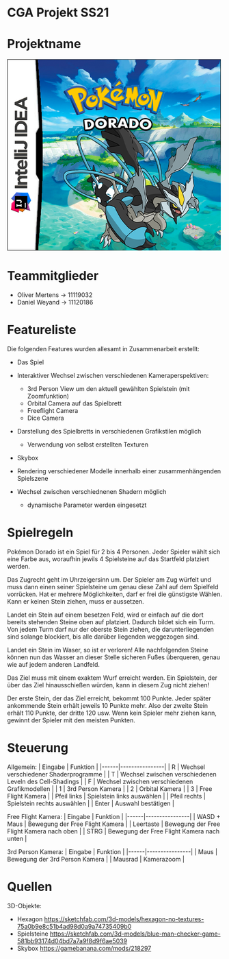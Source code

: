 # CGA Projekt SS21

# Projektname
![Image](./project/Abschlussprojekt/Texturen/Cover.png)

# Teammitglieder
- Oliver Mertens ->  11119032
- Daniel Weyand  ->  11120186

# Featureliste
Die folgenden Features wurden allesamt in Zusammenarbeit erstellt:
- Das Spiel

- Interaktiver Wechsel zwischen verschiedenen Kameraperspektiven:
  - 3rd Person View um den aktuell gewählten Spielstein (mit Zoomfunktion)
  - Orbital Camera auf das Spielbrett
  - Freeflight Camera
  - Dice Camera
  
- Darstellung des Spielbretts in verschiedenen Grafikstilen möglich
  - Verwendung von selbst erstellten Texturen
- Skybox 
- Rendering verschiedener Modelle innerhalb einer zusammenhängenden Spielszene
- Wechsel zwischen verschiednenen Shadern möglich
  - dynamische Parameter werden eingesetzt 

# Spielregeln
Pokémon Dorado ist ein Spiel für 2 bis 4 Personen. Jeder Spieler wählt sich eine Farbe aus, woraufhin jewils 4 Spielsteine auf das Startfeld platziert werden.

Das Zugrecht geht im Uhrzeigersinn um. Der Spieler am Zug würfelt und muss dann einen seiner Spielsteine um genau diese Zahl auf dem Spielfeld vorrücken. Hat er mehrere Möglichkeiten, darf er frei die günstigste Wählen. Kann er keinen Stein ziehen, muss er aussetzen.

Landet ein Stein auf einem besetzen Feld, wird er einfach auf die dort bereits stehenden Steine oben auf platziert. Dadurch bildet sich ein Turm. Von jedem Turm darf nur der oberste Stein ziehen, die darunterliegenden sind solange blockiert, bis alle darüber liegenden weggezogen sind.

Landet ein Stein im Waser, so ist er verloren! Alle nachfolgenden Steine können nun das Wasser an dieser Stelle sicheren Fußes überqueren, genau wie auf jedem anderen Landfeld.

Das Ziel muss mit einem exaktem Wurf erreicht werden. Ein Spielstein, der über das Ziel hinausschießen würden, kann in diesem Zug nicht ziehen!

Der erste Stein, der das Ziel erreicht, bekommt 100 Punkte. Jeder später ankommende Stein erhält jeweils 10 Punkte mehr. Also der zweite Stein erhält 110 Punkte, der dritte 120 usw. Wenn kein Spieler mehr ziehen kann, gewinnt der Spieler mit den meisten Punkten.

# Steuerung
Allgemein:
| Eingabe | Funktion | 
|------|----------------|
| R | Wechsel verschiedener Shaderprogramme | 
| T | Wechsel zwischen verschiedenen Leveln des Cell-Shadings | 
| F | Wechsel zwischen verschiedenen Grafikmodellen | 
| 1 | 3rd Person Kamera | 
| 2 | Orbital Kamera | 
| 3 | Free Flight Kamera | 
| Pfeil links | Spielstein links auswählen | 
| Pfeil rechts | Spielstein rechts auswählen | 
| Enter | Auswahl bestätigen | 

Free Flight Kamera:
| Eingabe | Funktion | 
|------|----------------|
| WASD + Maus | Bewegung der Free Flight Kamera | 
| Leertaste | Bewegung der Free Flight Kamera nach oben | 
| STRG |  Bewegung der Free Flight Kamera nach unten | 

3rd Person Kamera:
| Eingabe | Funktion | 
|------|----------------|
| Maus | Bewegung der 3rd Person Kamera | 
| Mausrad | Kamerazoom | 

# Quellen
3D-Objekte:
- Hexagon       https://sketchfab.com/3d-models/hexagon-no-textures-75a0b9e8c51b4ad98d0a9a74735409b0
- Spielsteine   https://sketchfab.com/3d-models/blue-man-checker-game-581bb93174d04bd7a7a9f8d9f6ae5039  
- Skybox        https://gamebanana.com/mods/218297
